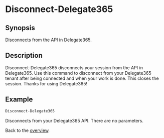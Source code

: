 # Disconnect-Delegate365

## Synopsis
Disconnects from the API in Delegate365.

## Description
Disconnect-Delegate365 disconnects your session from the API in Delegate365.
Use this command to disconnect from your Delegate365 tenant after being connected and when your work is done. This closes the session.
Thanks for using Delegate365!

## Example
```powershell
Disconnect-Delegate365
```
Disconnects from your Delegate365 API. There are no parameters.

Back to the [overview](https://github.com/delegate365/PowerShell).
